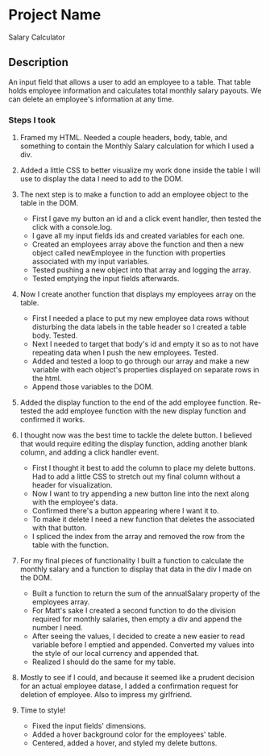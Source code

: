 # Project Name

Salary Calculator

## Description

An input field that allows a user to add an employee to a table.
That table holds employee information and calculates total monthly salary payouts.
We can delete an employee's information at any time.

### Steps I took

1.  Framed my HTML.  Needed a couple headers, body, table, and something to contain the Monthly Salary calculation for which I used a div.

2.  Added a little CSS to better visualize my work done inside the table I will use to display the data I need to add to the DOM.

3.  The next step is to make a function to add an employee object to the table in the DOM.
    -  First I gave my button an id and a click event handler, then tested the click with a console.log.
    -  I gave all my input fields ids and created variables for each one.
    -  Created an employees array above the function and then a new object called newEmployee in the function with properties associated with my input variables.
    -  Tested pushing a new object into that array and logging the array.
    -  Tested emptying the input fields afterwards.

4.  Now I create another function that displays my employees array on the table.
    -  First I needed a place to put my new employee data rows without disturbing the data labels in the table header so I created a table body. Tested.
    -  Next I needed to target that body's id and empty it so as to not have repeating data when I push the new employees. Tested.
    -  Added and tested a loop to go through our array and make a new variable with each object's properties displayed on separate rows in the html.
    -  Append those variables to the DOM.

5.  Added the display function to the end of the add employee function.  Re-tested the add employee function with the new display function and confirmed it works.

6.  I thought now was the best time to tackle the delete button.  I believed that would require editing the display function, adding another blank column, and adding a click handler event.
    -  First I thought it best to add the column to place my delete buttons.  Had to add a little CSS to stretch out my final column without a header for visualization.
    -  Now I want to try appending a new button line into the next <tr> along with the employee's data. 
    -  Confirmed there's a button appearing where I want it to.
    -  To make it delete I need a new function that deletes the <tr> associated with that button.
    -  I spliced the index from the array and removed the row from the table with the function.

7.  For my final pieces of functionality I built a function to calculate the monthly salary and a function to display that data in the div I made on the DOM.
    -  Built a function to return the sum of the annualSalary property of the employees array.
    -  For Matt's sake I created a second function to do the division required for monthly salaries, then empty a div and append the number I need.
    -  After seeing the values, I decided to create a new easier to read variable before I emptied and appended.  Converted my values into the style of our local currency and appended that.
    -  Realized I should do the same for my table.

8.  Mostly to see if I could, and because it seemed like a prudent decision for an actual employee datase, I added a confirmation request for deletion of employee. Also to impress my girlfriend.

9.  Time to style!
    -  Fixed the input fields' dimensions.
    -  Added a hover background color for the employees' table.
    -  Centered, added a hover, and styled my delete buttons.